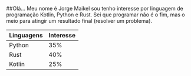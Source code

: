 ##Olá...
Meu nome é Jorge Maikel sou tenho interesse por linguagem de programação Kotlin, Python e Rust. Sei que programar não é o fim, mas o meio para atingir um resultado final (resolver um problema). 


|**Linguagens**|**Interesse**|
| ------| ------ |
| Python | 35% |
| Rust | 40% |
| Kotlin | 25% |

